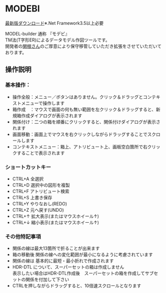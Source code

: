 # MODEBI
  
[最新版ダウンロード](https://github.com/yet103/MODEBI/releases)※.Net Framework3.5以上必要



MODEL-builder 通称 『モデビ』  
TM法(T字形ER)によるデータモデル作図ツールです。  
開発者の[関根さん](http://www.modebi.jp/)のご厚意により保守移管していただき拡張をさせていただいております。  

## 操作説明 

### 基本操作：
* 操作全般：メニュー／ボタンはありません。クリック＆ドラッグとコンテキストメニューで操作します  
* 箱作成　：マウスで画面の何も無い範囲を左クリック＆ドラッグすると、新規箱作成ダイアログが表示されます 
* 関係付け：二つの箱を順番にクリックすると、関係付けダイアログが表示されます  
* 画面移動：画面上でマウスを右クリックしながらドラッグすることでスクロールします  
* コンテキストメニュー：箱上、アトリビュート上、画板空白箇所で右クリックすることで表示されます

### ショートカットキー
* CTRL+A  全選択
* CTRL+D  選択中の図形を複製
* CTRL+F  アトリビュート検索
* CTRL+S  上書き保存
* CTRL+Y  やりなおし(REDO)
* CTRL+Z  元へ戻す(UNDO)
* CTRL+↑ 拡大表示(またはマウスホイール↑)
* CTRL+↓ 縮小表示(またはマウスホイール↑)

### その他特記事項
* 関係の線は最大13箇所で折ることが出来ます  
* 箱の移動後 関係の線への変化範囲が最小になるように考慮されています  
* 関係の線は 基本的に最短・最小折れで作成されます  
* HDR-DTL について、スーパーセットの箱は作成しません  
  表示したい場合はHDR-DTL作成後　スーパーセットの箱を作成してサブセットの関係を付加して下さい  
* CTRLを押しながらドラッグすると、10倍速スクロールとなります  
